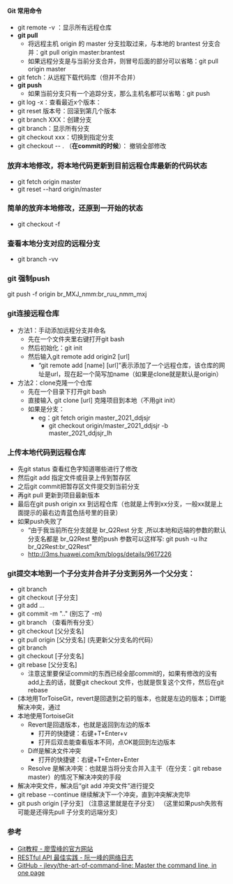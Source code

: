 #### Git 常用命令
- git remote -v ：显示所有远程仓库
- **git pull**
    - 将远程主机 origin 的 master 分支拉取过来，与本地的 brantest 分支合并：git pull origin master:brantest
    - 如果远程分支是与当前分支合并，则冒号后面的部分可以省略：git pull origin master
- git fetch：从远程下载代码库（但并不合并）
- **git push**
    - 如果当前分支只有一个追踪分支，那么主机名都可以省略：git push
- git log -x：查看最近x个版本： 
- git reset 版本号：回滚到第几个版本
- git branch XXX：创建分支
- git branch：显示所有分支
- git checkout xxx：切换到指定分支
- git checkout -- .   （**在commit的时候**）： 撤销全部修改


### 放弃本地修改，将本地代码更新到目前远程仓库最新的代码状态
- git fetch origin master
- git reset --hard origin/master

### 简单的放弃本地修改，还原到一开始的状态
- git checkout -f


### 查看本地分支对应的远程分支
- git branch -vv

### git 强制push 
git push -f origin br_MXJ_nmm:br_ruu_nmm_mxj

### git连接远程仓库
- 方法1：手动添加远程分支并命名
    - 先在一个文件夹里右键打开git bash
    - 然后初始化：git init
    - 然后输入git remote add origin2 [url]
        - “git remote add [name] [url]”表示添加了一个远程仓库，该仓库的网址是url，现在起一个简写加name（如果是clone就是默认是origin）
- 方法2：clone克隆一个仓库
    - 先在一个目录下打开git bash
    - 直接输入 git clone [url] 克隆项目到本地（不用git init）
    - 如果是分支：
        - eg：git fetch origin master_2021_ddjsjr
            - git checkout origin/master_2021_ddjsjr -b master_2021_ddjsjr_lh 

### 上传本地代码到远程仓库
- 先git status 查看红色字知道哪些进行了修改
- 然后git add 指定文件或目录上传到暂存区
- 之后git commit把暂存区文件提交到当前分支
- 再git pull 更新到项目最新版本
- 最后在git push origin xx 到远程仓库（也就是上传到xx分支，一般xx就是上面提示的最右边青蓝色括号里的目录）
- 如果push失败了
    - “由于我当前所在分支就是 br_Q2Rest 分支 ,所以本地和远端的参数的默认分支名都是 br_Q2Rest 整的push 参数可以这样写: git push -u lhz br_Q2Rest:br_Q2Rest” 
    - http://3ms.huawei.com/km/blogs/details/9617226

### git提交本地到一个子分支并合并子分支到另外一个父分支：
- git branch
- git checkout [子分支]
- git add ...
- git commit -m ".."  (别忘了 -m)
- git branch （查看所有分支）
- git checkout [父分支名]
- git pull origin [父分支名]  (先更新父分支名的代码）
- git branch
- git checkout [子分支名]
- git rebase [父分支名]
    - 注意这里要保证commit的东西已经全部commit的，如果有修改的没有add上去的话，就要git checkout 文件，也就是恢复这个文件，然后在git rebase 
- (本地用TorToiseGit，revert是回退到之前的版本，也就是左边的版本；Diff能解决冲突，通过
- 本地使用TortoiseGit
    - Revert是回退版本，也就是返回到左边的版本
        - 打开的快捷键：右键+T+Enter+v 
        - 打开后双击能查看版本不同，点OK能回到左边版本
    - Diff是解决文件冲突
        - 打开的快捷键：右键+T+Enter+Enter
    - Resolve 是解决冲突：也就是当将分支合并入主干（在分支：git rebase master）的情况下解决冲突的手段
- 解决冲突文件，解决后“git add 冲突文件”进行提交
- git rebase --continue  继续解决下一个冲突，直到冲突解决完毕
- git push origin [子分支] （注意这里就是在子分支）
（这里如果push失败有可能是还得先pull 子分支的远端分支）


### 参考
- [Git教程 - 廖雪峰的官方网站](https://www.liaoxuefeng.com/wiki/896043488029600)
- [RESTful API 最佳实践 - 阮一峰的网络日志](http://www.ruanyifeng.com/blog/2018/10/restful-api-best-practices.html)
- [GitHub - jlevy/the-art-of-command-line: Master the command line, in one page](https://github.com/jlevy/the-art-of-command-line/blob/master/README-zh.md)
